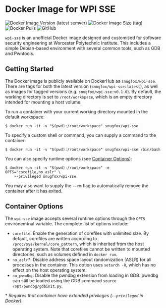 # Docker Image for WPI SSE
![Docker Image Version (latest semver)](https://img.shields.io/docker/v/snugfox/wpi-sse?sort=semver)
![Docker Image Size (tag)](https://img.shields.io/docker/image-size/snugfox/wpi-sse/latest)
![Docker Pulls](https://img.shields.io/docker/pulls/snugfox/wpi-sse)
![GitHub](https://img.shields.io/github/license/snugfox/wpi-sse-docker)

`wpi-sse` is an unofficial Docker image designed and customised for software
security engineering at Worcester Polytechnic Institute. This includes a simple
Debian-based environment with several common tools, such as GDB and Pwntools.


## Getting Started
The Docker image is publicly available on DockerHub as `snugfox/wpi-sse`. There
are tags for both the latest version (`snugfox/wpi-sse:latest`), as well as
images for tagged versions (e.g. `snugfox/wpi-sse:v0.1.0`). By default, the
working directory is set to `/root/workspace`, which is an empty directory
intended for mounting a host volume.

To run a container with your current working directory mounted in the default
workspace:
```console
$ docker run -it -v "$(pwd):/root/workspace" snugfox/wpi-sse
```

To specify a custom shell or command, you can supply a command to the container:
```console
$ docker run -it -v "$(pwd):/root/workspace" snugfox/wpi-sse /bin/bash
```

You can also specify runtime options (see [Container
Options](#container-options)):
```console
$ docker run -it -v "$(pwd):/root/workspace" -e OPTS="corefile,no_aslr" \
    --privileged snugfox/wpi-sse
```


You may also want to supply the `--rm` flag to automatically remove the
container after it has exited.


## Container Options
The `wpi-sse` image accepts several runtime options through the `OPTS`
environemtnal variable. The complete list of options include:
- `corefile`: Enable the generation of corefiles with unlimited size. By
  default, corefiles are written according to `/proc/sys/kernel/core_pattern`,
  which is inherited from the host operating system. Note that corefiles cannot
  be written to mounted directories, such as volumes defined in `docker run`.
- `no_aslr`\*: Disable address space layout randomization (ASLR) for all processes
  in the container. This option uses `setarch -R`, which has no effect on the
  host operating system.
- `no_pwndbg`: Disable the pwndbg extension from loading in GDB. pwndbg can
  still be loaded using the GDB command `source /opt/pwndbg/gdbinit.py`.

\* *Requires that container have extended privileges (`--privileged` in
Docker)*.
